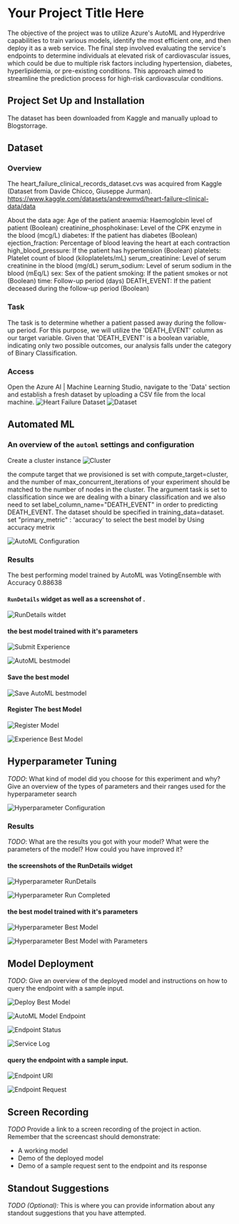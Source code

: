 # Your Project Title Here

The objective of the project was to utilize Azure's AutoML and Hyperdrive capabilities to train various models, identify the most efficient one, and then deploy it as a web service. The final step involved evaluating the service's endpoints to determine individuals at elevated risk of cardiovascular issues, which could be due to multiple risk factors including hypertension, diabetes, hyperlipidemia, or pre-existing conditions. This approach aimed to streamline the prediction process for high-risk cardiovascular conditions.

## Project Set Up and Installation
The dataset has been downloaded from Kaggle and manually upload to Blogstorrage.

## Dataset

### Overview
The heart_failure_clinical_records_dataset.cvs was acquired from Kaggle (Dataset from Davide Chicco, Giuseppe Jurman). 
https://www.kaggle.com/datasets/andrewmvd/heart-failure-clinical-data/data

About the data
age: Age of the patient
anaemia: Haemoglobin level of patient (Boolean)
creatinine_phosphokinase: Level of the CPK enzyme in the blood (mcg/L)
diabetes: If the patient has diabetes (Boolean)
ejection_fraction: Percentage of blood leaving the heart at each contraction
high_blood_pressure: If the patient has hypertension (Boolean)
platelets: Platelet count of blood (kiloplatelets/mL)
serum_creatinine: Level of serum creatinine in the blood (mg/dL)
serum_sodium: Level of serum sodium in the blood (mEq/L)
sex: Sex of the patient
smoking: If the patient smokes or not (Boolean)
time: Follow-up period (days)
DEATH_EVENT: If the patient deceased during the follow-up period (Boolean)

### Task
The task is to determine whether a patient passed away during the follow-up period. For this purpose, we will utilize the 'DEATH_EVENT' column as our target variable. Given that 'DEATH_EVENT' is a boolean variable, indicating only two possible outcomes, our analysis falls under the category of Binary Classification. 

### Access
Open the Azure AI | Machine Learning Studio, navigate to the 'Data' section and establish a fresh dataset by uploading a CSV file from the local machine.
![Heart Failure Dataset](/images/dataset.jpeg)
![Dataset](/images/dataset_view.jpeg)

## Automated ML
### An overview of the `automl` settings and configuration
Create a cluster instance
![Cluster](/images/cluster.jpeg)

the compute target that we provisioned is set with compute_target=cluster, and the number of max_concurrent_iterations of your experiment should be matched to the number of nodes in the cluster.
The argument task is set to classification since we are dealing with a binary classification and we also need to set label_column_name="DEATH_EVENT" in order to predicting DEATH_EVENT. 
The dataset should be specified in training_data=dataset.
set "primary_metric" : 'accuracy' to select the best model by Using accuracy metrix

![AutoML Configuration](/images/AutoMLConfig.jpeg)

### Results

The best performing model trained by AutoML was VotingEnsemble with Accuracy 0.88638

#### `RunDetails` widget as well as a screenshot of .
![RunDetails witdet](/images/RunDetails_widget.jpeg)

#### the best model trained with it's parameters

![Submit Experience](/images/Experience_Submit.jpeg)

![AutoML bestmodel](/images/AutoML_bestmodel.jpeg)

#### Save the best model 

![Save AutoML bestmodel](/images/AutoML_SaveBestModel.jpeg)

#### Register The best Model
![Register Model](/images/AutoML_RegisterModel.jpeg)

![Experience Best Model](/images/Experience_BestModel.jpeg)


## Hyperparameter Tuning
*TODO*: What kind of model did you choose for this experiment and why? Give an overview of the types of parameters and their ranges used for the hyperparameter search

![Hyperparameter Configuration](/images/Hyper_config.jpeg)


### Results
*TODO*: What are the results you got with your model? What were the parameters of the model? How could you have improved it?

#### the screenshots of the RunDetails widget

![Hyperparameter RunDetails](/images/Hyper_Rundetails.jpeg)

![Hyperparameter Run Completed](/images/Hyper_RunCompleted.jpeg)

#### the best model trained with it's parameters

![Hyperparameter Best Model](/images/Hyper_BestModel.jpeg)

![Hyperparameter Best Model with Parameters](/images/Hyper_BestModel_Para.jpeg)

## Model Deployment
*TODO*: Give an overview of the deployed model and instructions on how to query the endpoint with a sample input.

![Deploy Best Model](/images/AutoML_DeployBestModel.jpeg)

![AutoML Model Endpoint](/images/AutoML_BestModel_Endpoint.jpeg)

![Endpoint Status](/images/Endpoint_Status.jpeg)

![Service Log](/images/Service_Log.jpeg)

#### query the endpoint with a sample input.

![Endpoint URI](/images/Endpoint_URI_Code.jpeg)

![Endpoint Request](/images/Endpoint_Request_Result.jpeg)

## Screen Recording
*TODO* Provide a link to a screen recording of the project in action. Remember that the screencast should demonstrate:
- A working model
- Demo of the deployed  model
- Demo of a sample request sent to the endpoint and its response

## Standout Suggestions
*TODO (Optional):* This is where you can provide information about any standout suggestions that you have attempted.
